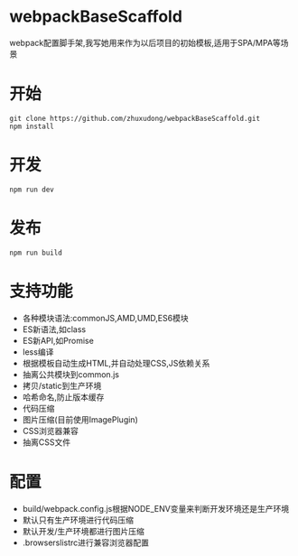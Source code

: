 # webpackBaseScaffold
webpack配置脚手架,我写她用来作为以后项目的初始模板,适用于SPA/MPA等场景

# 开始
```
git clone https://github.com/zhuxudong/webpackBaseScaffold.git
npm install
```

# 开发
```
npm run dev
```

# 发布
```
npm run build
```
# 支持功能
* 各种模块语法:commonJS,AMD,UMD,ES6模块
* ES新语法,如class 
* ES新API,如Promise
* less编译
* 根据模板自动生成HTML,并自动处理CSS,JS依赖关系
* 抽离公共模块到common.js
* 拷贝/static到生产环境
* 哈希命名,防止版本缓存
* 代码压缩
* 图片压缩(目前使用ImagePlugin)
* CSS浏览器兼容
* 抽离CSS文件

# 配置
* build/webpack.config.js根据NODE_ENV变量来判断开发环境还是生产环境
* 默认只有生产环境进行代码压缩
* 默认开发/生产环境都进行图片压缩
* .browserslistrc进行兼容浏览器配置


